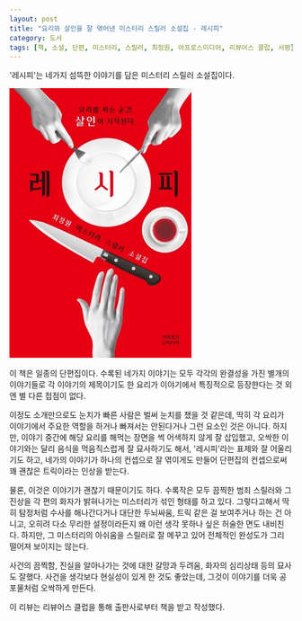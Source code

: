 ```yaml
---
layout: post
title: "요리와 살인을 잘 엮어낸 미스터리 스릴러 소설집 - 레시피"
category: 도서
tags: [책, 소설, 단편, 미스터리, 스릴러, 최정원, 아프로스미디어, 리뷰어스 클럽, 서평]
---
```


'레시피'는
네가지 섬뜩한 이야기를 담은 미스터리 스릴러 소설집이다.

![표지](/images/recipe-book-h480.jpg)

이 책은 일종의 단편집이다.
수록된 네가지 이야기는 모두 각각의 완결성을 가진 별개의 이야기들로
각 이야기의 제목이기도 한 요리가 이야기에서 특징적으로 등장한다는 것 외엔 별 다른 접점이 없다.

이정도 소개만으로도 눈치가 빠른 사람은 벌써 눈치를 챘을 것 같은데,
딱히 각 요리가 이야기에서 주요한 역할을 하거나 빠져서는 안된다거나 그런 요소인 것은 아니다.
하지만, 이야기 중간에 해당 요리를 해먹는 장면을 썩 어색하지 않게 잘 삽입했고,
오싹한 이야기와는 달리 음식을 먹음직스럽게 잘 묘사하기도 해서,
'레시피'라는 표제와 잘 어울리기도 하고,
네가의 이야기가 하나의 컨셉으로 잘 엮이게도 만들어
단편집의 컨셉으로써 꽤 괜찮은 트릭이라는 인상을 받는다.

물론, 이것은 이야기가 괜찮기 때문이기도 하다.
수록작은 모두 끔찍한 범죄 스릴러와
그 진상을 각 편의 화자가 밝혀나가는 미스터리가 섞인 형태를 하고 있다.
그렇다고해서 딱히 탐정처럼 수사를 해나간다거나 대단한 두뇌싸움, 트릭 같은 걸 보여주거나 하는 건 아니고,
오히려 다소 무리한 설정이라든지 왜 이런 생각 못하나 싶은 허술한 면도 내비친다.
하지만, 그 미스터리의 아쉬움을 스릴러로 잘 메꾸고 있어 전체적인 완성도가 그리 떨어져 보이지는 않는다.

사건의 끔찍함, 진실을 알아나가는 것에 대한 갈망과 두려움, 화자의 심리상태 등의 묘사도 잘했다.
사건을 생각보다 현실성이 있게 한 것도 좋았는데,
그것이 이야기를 더욱 공포물처럼 오싹하게 만든다.



<div class="im im-info">
이 리뷰는 리뷰어스 클럽을 통해 출판사로부터 책을 받고 작성했다.
</div>
